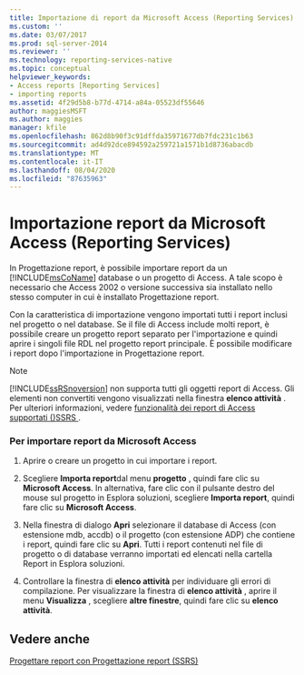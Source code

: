 ```yaml
---
title: Importazione di report da Microsoft Access (Reporting Services) | Microsoft Docs
ms.custom: ''
ms.date: 03/07/2017
ms.prod: sql-server-2014
ms.reviewer: ''
ms.technology: reporting-services-native
ms.topic: conceptual
helpviewer_keywords:
- Access reports [Reporting Services]
- importing reports
ms.assetid: 4f29d5b8-b77d-4714-a84a-05523df55646
author: maggiesMSFT
ms.author: maggies
manager: kfile
ms.openlocfilehash: 862d8b90f3c91dffda35971677db7fdc231c1b63
ms.sourcegitcommit: ad4d92dce894592a259721a1571b1d8736abacdb
ms.translationtype: MT
ms.contentlocale: it-IT
ms.lasthandoff: 08/04/2020
ms.locfileid: "87635963"
---
```

# <a name="import-reports-from-microsoft-access-reporting-services"></a>Importazione report da Microsoft Access (Reporting Services)
  In Progettazione report, è possibile importare report da un [!INCLUDE[msCoName](../includes/msconame-md.md)] database o un progetto di Access. A tale scopo è necessario che Access 2002 o versione successiva sia installato nello stesso computer in cui è installato Progettazione report.  
  
 Con la caratteristica di importazione vengono importati tutti i report inclusi nel progetto o nel database. Se il file di Access include molti report, è possibile creare un progetto report separato per l'importazione e quindi aprire i singoli file RDL nel progetto report principale. È possibile modificare i report dopo l'importazione in Progettazione report.  
  
> [!NOTE]  
>  [!INCLUDE[ssRSnoversion](../includes/ssrsnoversion-md.md)] non supporta tutti gli oggetti report di Access. Gli elementi non convertiti vengono visualizzati nella finestra **elenco attività** . Per ulteriori informazioni, vedere [funzionalità dei report di Access supportati &#40;&#41;SSRS ](../../2014/reporting-services/supported-access-report-features-ssrs.md).  
  
### <a name="to-import-reports-from-microsoft-access"></a>Per importare report da Microsoft Access  
  
1.  Aprire o creare un progetto in cui importare i report.  
  
2.  Scegliere **Importa report**dal menu **progetto** , quindi fare clic su **Microsoft Access**. In alternativa, fare clic con il pulsante destro del mouse sul progetto in Esplora soluzioni, scegliere **Importa report**, quindi fare clic su **Microsoft Access**.  
  
3.  Nella finestra di dialogo **Apri** selezionare il database di Access (con estensione mdb, accdb) o il progetto (con estensione ADP) che contiene i report, quindi fare clic su **Apri**. Tutti i report contenuti nel file di progetto o di database verranno importati ed elencati nella cartella Report in Esplora soluzioni.  
  
4.  Controllare la finestra di **elenco attività** per individuare gli errori di compilazione. Per visualizzare la finestra di **elenco attività** , aprire il menu **Visualizza** , scegliere **altre finestre**, quindi fare clic su **elenco attività**.  
  
## <a name="see-also"></a>Vedere anche  
 [Progettare report con Progettazione report &#40;SSRS&#41;](tools/design-reporting-services-paginated-reports-with-report-designer-ssrs.md)  
  
  
